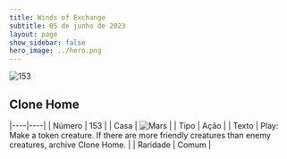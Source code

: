 ```yaml
---
title: Winds of Exchange
subtitle: 05 de junho de 2023
layout: page
show_sidebar: false
hero_image: ../hero.png
---
```


![153](https://mastervault-storage-prod.s3.amazonaws.com/media/card_front/en/600_153_734e9a3bcc99_en.png)


## Clone Home

|----|----|
| Número | 153 |
| Casa | ![Mars](https://archonarcana.com/images/thumb/d/de/Mars.png/22px-Mars.png "Marte") |
| Tipo | Ação |
| Texto | Play: Make a token creature. If there are more friendly creatures than enemy creatures, archive Clone Home. |
| Raridade | Comum |
